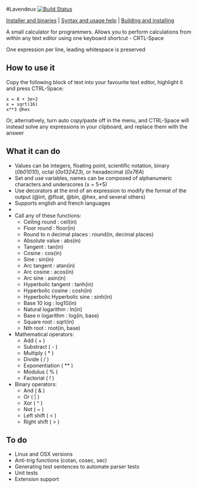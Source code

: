 #Lavendeux [![Build Status](https://travis-ci.org/rscarson/Lavendeux.svg?branch=master)](https://travis-ci.org/rscarson/Lavendeux)

[Installer and binaries](https://github.com/rscarson/Lavendeux/releases) | [Syntax and usage help](https://github.com/rscarson/Lavendeux/wiki) | [Building and installing](https://github.com/rscarson/Lavendeux/wiki/Building-and-Installing)

A small calculator for programmers. Allows you to perform calculations from within any text editor using one keyboard shortcut - CRTL-Space

One expression per line, leading whitespace is preserved

How to use it
-------------
Copy the following block of text into your favourite text editor, highlight it and press CTRL-Space:

    x = 8 + 3e+2
    x = sqrt(16)
    x**3 @hex   

Or, alternatively, turn auto copy/paste off in the menu, and CTRL-Space will instead solve any expressions in your clipboard, and replace them with the answer

What it can do
--------------
- Values can be integers, floating point, scientific notation, binary (*0b01010*), octal (*0o132423*), or hexadecimal (*0x76A*)
- Set and use variables, names can be composed of alphanumeric characters and underscores (x = 5+5)
- Use decorators at the end of an expression to modify the format of the output (@int, @float, @bin, @hex, and several others)
- Supports english and french languages
- 
- Call any of these functions:
    - Ceiling round : ceil(in)
    - Floor round : floor(in)
    - Round to n decimal places : round(in, decimal places)
    - Absolute value : abs(in)
    - Tangent : tan(in)
    - Cosine : cos(in)
    - Sine : sin(in)
    - Arc tangent : atan(in)
    - Arc cosine : acos(in)
    - Arc sine : asin(in)
    - Hyperbolic tangent : tanh(in)
    - Hyperbolic cosine : cosh(in)
    - Hyperbolic Hyperbolic sine : sinh(in)
    - Base 10 log : log10(in)
    - Natural logarithm : ln(in)
    - Base n logarithm : log(in, base)
    - Square root : sqrt(in)
    - Nth root : root(in, base)
- Mathematical operators:
    - Add ( + )
    - Substract ( - )
    - Multiply ( * )
    - Divide ( / )
    - Exponentiation ( ** )
    - Modulus ( % )
    - Factorial ( ! )
- Binary operators:
    - And ( & )
    - Or ( | )
    - Xor ( ^ )
    - Not ( ~ )
    - Left shift ( < )
    - Right shift ( > )

## To do
- Linux and OSX versions
- Anti-trig functions (cotan, cosec, sec)
- Generating test sentences to automate parser tests
- Unit tests
- Extension support
